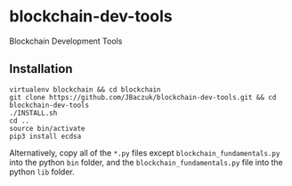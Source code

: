 # blockchain-dev-tools
Blockchain Development Tools

## Installation
```
virtualenv blockchain && cd blockchain
git clone https://github.com/JBaczuk/blockchain-dev-tools.git && cd blockchain-dev-tools
./INSTALL.sh
cd ..
source bin/activate
pip3 install ecdsa
```

Alternatively, copy all of the `*.py` files except `blockchain_fundamentals.py` into the python `bin` folder, and the `blockchain_fundamentals.py` file into the python `lib` folder.

